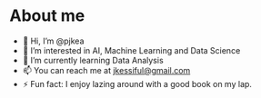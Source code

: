 # About me
- 👋 Hi, I’m @pjkea
- 👀 I’m interested in AI, Machine Learning and Data Science
- 🌱 I’m currently learning Data Analysis 
- 📫 You can reach me at jkessiful@gmail.com
- ⚡ Fun fact: I enjoy lazing around with a good book on my lap.

<!---
pjkea/pjkea is a ✨ special ✨ repository because its `README.md` (this file) appears on your GitHub profile.
You can click the Preview link to take a look at your changes.
--->
